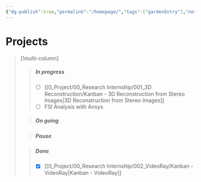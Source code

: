 ```yaml
---
{"dg-publish":true,"permalink":"/homepage/","tags":["gardenEntry"],"noteIcon":""}
---
```



# Projects
>[!multi-column]
>>##### In progress
>>- [ ] [[0_Project/00_Research Internship/001_3D Reconstruction/Kanban - 3D Reconstruction from Stereo Images\|3D Reconstruction from Stereo Images]]
>>- [ ] FSI Analysis with Ansys
>
>> ##### On going
>
>> ##### Pause
>
>> ##### Done
>> - [x] [[0_Project/00_Research Internship/002_VideoRay/Kanban - VideoRay\|Kanban - VideoRay]]